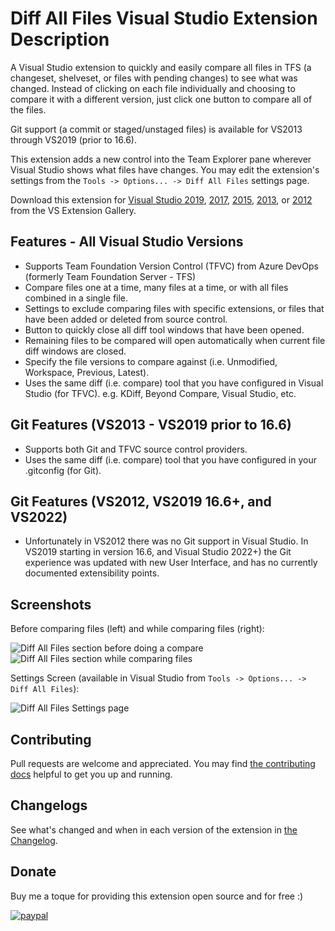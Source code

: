 # Diff All Files Visual Studio Extension Description

A Visual Studio extension to quickly and easily compare all files in TFS (a changeset, shelveset, or files with pending changes) to see what was changed. Instead of clicking on each file individually and choosing to compare it with a different version, just click one button to compare all of the files.

Git support (a commit or staged/unstaged files) is available for VS2013 through VS2019 (prior to 16.6).

This extension adds a new control into the Team Explorer pane wherever Visual Studio shows what files have changes. You may edit the extension's settings from the `Tools -> Options... -> Diff All Files` settings page.

Download this extension for [Visual Studio 2019][DiffAllFilesVs2019MarketplaceUrl], [2017][DiffAllFilesVs2017MarketplaceUrl], [2015][DiffAllFilesVs2015MarketplaceUrl], [2013][DiffAllFilesVs2013MarketplaceUrl], or [2012][DiffAllFilesVs2012MarketplaceUrl] from the VS Extension Gallery.

## Features - All Visual Studio Versions
* Supports Team Foundation Version Control (TFVC) from Azure DevOps (formerly Team Foundation Server - TFS)
* Compare files one at a time, many files at a time, or with all files combined in a single file.
* Settings to exclude comparing files with specific extensions, or files that have been added or deleted from source control.
* Button to quickly close all diff tool windows that have been opened.
* Remaining files to be compared will open automatically when current file diff windows are closed.
* Specify the file versions to compare against (i.e. Unmodified, Workspace, Previous, Latest).
* Uses the same diff (i.e. compare) tool that you have configured in Visual Studio (for TFVC). e.g. KDiff, Beyond Compare, Visual Studio, etc.

## Git Features (VS2013 - VS2019 prior to 16.6)

* Supports both Git and TFVC source control providers.
* Uses the same diff (i.e. compare) tool that you have configured in your .gitconfig (for Git).

## Git Features (VS2012, VS2019 16.6+, and VS2022)

* Unfortunately in VS2012 there was no Git support in Visual Studio. In VS2019 starting in version 16.6, and Visual Studio 2022+) the Git experience was updated with new User Interface, and has no currently documented extensibility points. 

## Screenshots

Before comparing files (left) and while comparing files (right):

![Diff All Files section before doing a compare][DiffAllFilesBeforeCompareImage] ![Diff All Files section while comparing files][DiffAllFilesComparingImage]

Settings Screen (available in Visual Studio from `Tools -> Options... -> Diff All Files`):

![Diff All Files Settings page][DiffAllFilesSettingsImage]

## Contributing

Pull requests are welcome and appreciated. You may find [the contributing docs][DiffAllFilesContributingPage] helpful to get you up and running.

## Changelogs

See what's changed and when in each version of the extension in [the Changelog](Changelog.md).

## Donate

Buy me a toque for providing this extension open source and for free :)

[![paypal](https://www.paypalobjects.com/en_US/i/btn/btn_donateCC_LG.gif)](https://www.paypal.com/cgi-bin/webscr?cmd=_s-xclick&hosted_button_id=9XKSDTCURT24J)

<!-- Links -->
[DiffAllFilesContributingPage]: docs/Contributing.md
[DiffAllFilesVs2012MarketplaceUrl]: https://marketplace.visualstudio.com/items?itemName=deadlydog.DiffAllFilesforVS2012
[DiffAllFilesVs2013MarketplaceUrl]: https://marketplace.visualstudio.com/items?itemName=deadlydog.DiffAllFilesforVS2013
[DiffAllFilesVs2015MarketplaceUrl]: https://marketplace.visualstudio.com/items?itemName=deadlydog.DiffAllFilesforVS2015
[DiffAllFilesVs2017MarketplaceUrl]: https://marketplace.visualstudio.com/items?itemName=deadlydog.DiffAllFilesforVS2017
[DiffAllFilesVs2019MarketplaceUrl]: https://marketplace.visualstudio.com/items?itemName=deadlydog.DiffAllFilesforVS2019
[DiffAllFilesBeforeCompareImage]: https://github.com/deadlydog/VS.DiffAllFiles/blob/master/docs/images/Diff%20All%20Files%20Before%20Compare.png
[DiffAllFilesComparingImage]: https://github.com/deadlydog/VS.DiffAllFiles/blob/master/docs/images/Diff%20All%20Files%20Comparing.png
[DiffAllFilesSettingsImage]: https://github.com/deadlydog/VS.DiffAllFiles/blob/master/docs/images/Diff%20All%20Files%20Settings.png
